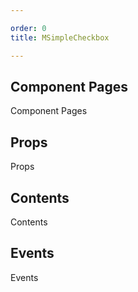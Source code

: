 ```yaml
---

order: 0
title: MSimpleCheckbox

---
```

 
## Component Pages
 
Component Pages
 
## Props
 
Props
 
## Contents
 
Contents
 
## Events
 
Events
 
